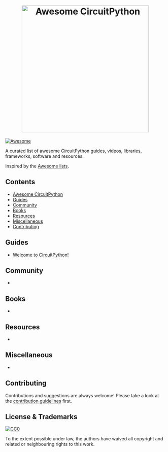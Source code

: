 <h1 align="center">
  <img width="400" src="https://raw.githubusercontent.com/adafruit/awesome-circuitpython/master/IMAGE" alt="Awesome CircuitPython"><br>
</h1>

[![Awesome](https://awesome.re/badge.svg)](https://awesome.re)

A curated list of awesome CircuitPython guides, videos, libraries, frameworks, software and resources.

Inspired by the [Awesome lists](https://github.com/sindresorhus/awesome).

## Contents

- [Awesome CircuitPython](#awesome-circuitpython)
- [Guides](#guides)
- [Community](#community)
- [Books](#books)
- [Resources](#resources)
- [Miscellaneous](#miscellaneous)
- [Contributing](#contributing)

## Guides

- [Welcome to CircuitPython!](https://learn.adafruit.com/welcome-to-circuitpython/overview)

## Community

- []()

## Books

- []()

## Resources

- []()
## Miscellaneous

- []()

## Contributing

Contributions and suggestions are always welcome! Please take a look at the [contribution guidelines](https://github.com/adafruit/awesome-circuitpython/blob/master/contributing.md) first.

## License & Trademarks

[![CC0](http://mirrors.creativecommons.org/presskit/buttons/88x31/svg/cc-zero.svg)](https://creativecommons.org/publicdomain/zero/1.0/)

To the extent possible under law, the authors have waived all copyright and related or neighbouring rights to this work.
